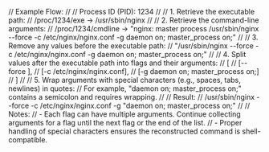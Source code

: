 // Example Flow:
//
// Process ID (PID): 1234
//
// 1. Retrieve the executable path:
//    /proc/1234/exe -> /usr/sbin/nginx
//
// 2. Retrieve the command-line arguments:
//    /proc/1234/cmdline -> "nginx: master process /usr/sbin/nginx --force -c /etc/nginx/nginx.conf -g daemon on; master_process on;"
//
// 3. Remove any values before the executable path:
//    "/usr/sbin/nginx --force -c /etc/nginx/nginx.conf -g daemon on; master_process on;"
//
// 4. Split values after the executable path into flags and their arguments:
//    [
//      [--force ],
//      [-c /etc/nginx/nginx.conf],
//      [-g daemon on; master_process on;]
//    ]
//
// 5. Wrap arguments with special characters (e.g., spaces, tabs, newlines) in quotes:
//    For example, "daemon on; master_process on;" contains a semicolon and requires wrapping.
//
//    Result:
//    /usr/sbin/nginx --force -c /etc/nginx/nginx.conf -g "daemon on; master_process on;"
//
// Notes:
// - Each flag can have multiple arguments. Continue collecting arguments for a flag until the next flag or the end of the list.
// - Proper handling of special characters ensures the reconstructed command is shell-compatible.
